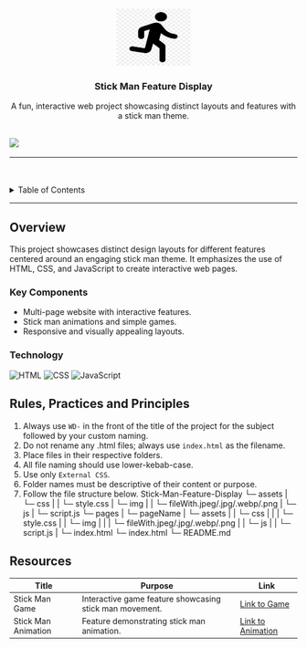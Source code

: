 <a name="readme-top">

<br/>

<br />
<div align="center">
  <a href="https://github.com/mikhailfeutech">
    <img src="./pages/Stickman1/assets/img/sticman.png" alt="Nyebe" width="130" height="100">
  </a>
  <h3 align="center">Stick Man Feature Display</h3>
</div>
<div align="center">
  A fun, interactive web project showcasing distinct layouts and features with a stick man theme.
</div>

<br />

![](https://visit-counter.vercel.app/counter.png?page=your-github-username/Stick-Man-Feature-Display)

---

<br />
<br />

<details>
  <summary>Table of Contents</summary>
  <ol>
    <li>
      <a href="#overview">Overview</a>
      <ol>
        <li>
          <a href="#key-components">Key Components</a>
        </li>
        <li>
          <a href="#technology">Technology</a>
        </li>
      </ol>
    </li>
    <li>
      <a href="#rules-practices-and-principles">Rules, Practices and Principles</a>
    </li>
    <li>
      <a href="#resources">Resources</a>
    </li>
  </ol>
</details>

---

## Overview

This project showcases distinct design layouts for different features centered around an engaging stick man theme. It emphasizes the use of HTML, CSS, and JavaScript to create interactive web pages.

### Key Components
- Multi-page website with interactive features.
- Stick man animations and simple games.
- Responsive and visually appealing layouts.

### Technology
![HTML](https://img.shields.io/badge/HTML-E34F26?style=for-the-badge&logo=html5&logoColor=white)
![CSS](https://img.shields.io/badge/CSS-1572B6?style=for-the-badge&logo=css3&logoColor=white)
![JavaScript](https://img.shields.io/badge/JavaScript-F7DF1E?style=for-the-badge&logo=javascript&logoColor=white)

## Rules, Practices and Principles
1. Always use `WD-` in the front of the title of the project for the subject followed by your custom naming.
2. Do not rename any .html files; always use `index.html` as the filename.
3. Place files in their respective folders.
4. All file naming should use lower-kebab-case.
5. Use only `External CSS`.
6. Folder names must be descriptive of their content or purpose.
7. Follow the file structure below.
Stick-Man-Feature-Display
└─ assets
| └─ css
| | └─ style.css
| └─ img
| | └─ fileWith.jpeg/.jpg/.webp/.png
| └─ js
| └─ script.js
└─ pages
| └─ pageName
| └─ assets
| | └─ css
| | | └─ style.css
| | └─ img
| | | └─ fileWith.jpeg/.jpg/.webp/.png
| | └─ js
| | └─ script.js
| └─ index.html
└─ index.html
└─ README.md

## Resources

| Title | Purpose | Link |
|-------|---------|------|
| Stick Man Game | Interactive game feature showcasing stick man movement. | [Link to Game](#) |
| Stick Man Animation | Feature demonstrating stick man animation. | [Link to Animation](#) |
